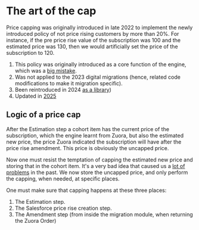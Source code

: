 
# The art of the cap

Price capping was originally introduced in late 2022 to implement the newly introduced policy of not price rising customers by more than 20%. For instance, if the pre price rise value of the subscription was 100 and the estimated price was 130, then we would artificially set the price of the subscription to 120. 

1. This policy was originally introduced as a core function of the engine, which was a [big mistake](https://github.com/guardian/price-migration-engine/pull/781).
1. Was not applied to the 2023 digital migrations (hence, related code modifications to make it migration specific).
1. Been reintroduced in 2024 [as a library](https://github.com/guardian/price-migration-engine/pull/1006))
1. Updated in [2025](https://github.com/guardian/price-migration-engine/pull/1147)

## Logic of a price cap

After the Estimation step a cohort item has the current price of the subscription, which the engine learnt from Zuora, but also the estimated new price, the price Zuora indicated the subscription will have after the price rise amendment. This price is obviously the uncapped price.

Now one must resist the temptation of capping the estimated new price and storing that in the cohort item. It's a very bad idea that caused us a [lot of problems](https://github.com/guardian/price-migration-engine/pull/781) in the past. We now store the uncapped price, and only perform the capping, when needed, at specific places.

One must make sure that capping happens at these three places:

1. The Estimation step.
2. The Salesforce price rise creation step.
3. The Amendment step (from inside the migration module, when returning the Zuora Order)
